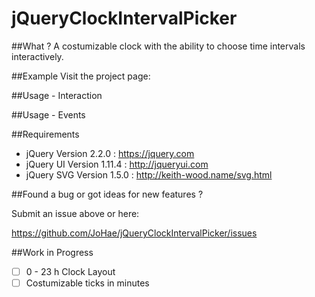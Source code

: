 # jQueryClockIntervalPicker

##What ?
A costumizable clock with the ability to choose time intervals interactively.

##Example
Visit the project page: 

##Usage - Interaction


##Usage - Events

##Requirements
- jQuery     Version 2.2.0  : <https://jquery.com>
- jQuery UI  Version 1.11.4 : <http://jqueryui.com>
- jQuery SVG Version 1.5.0  : <http://keith-wood.name/svg.html>

##Found a bug or got ideas for new features ? 

Submit an issue above or here: 

<https://github.com/JoHae/jQueryClockIntervalPicker/issues>

##Work in Progress
- [ ] 0 - 23 h Clock Layout
- [ ] Costumizable ticks in minutes
